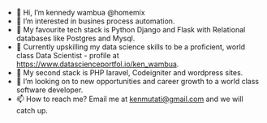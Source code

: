 - 👋 Hi, I’m kennedy wambua @homemix
- 👀 I’m interested in busines process automation.
- 🌱 My favourite tech stack is Python Django and Flask with Relational databases like Postgres and Mysql.
- 🌱 Currently upskilling my data science skills to be a proficient, world class Data Scientist - profile at https://www.datascienceportfol.io/ken_wambua.
- 🌱 My second stack is PHP laravel, Codeigniter and wordpress sites.
- 💞️ I’m looking on to new opportunities and career growth to a world class software developer.
- 📫 How to reach me? Email me at kenmutati@gmail.com and we will catch up.

<!---
homemix/homemix is a ✨ special ✨ repository because its `README.md` (this file) appears on your GitHub profile.
You can click the Preview link to take a look at your changes.
--->
